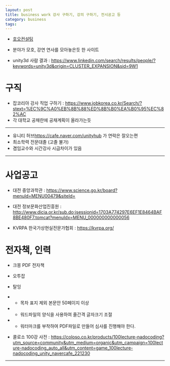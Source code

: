 ```yaml
---
layout: post
title: business work 강사 구하기, 강의 구하기, 전시공고 등
category: business
tags: 
---
```



* [호오컨설팅](https://www.hooh.kr/?gad_source=1&gclid=CjwKCAiA_tuuBhAUEiwAvxkgTnfcrRQ3BtfPeNUmydBqZ8uUqLCZ2sPdw2I_0opLV3oJq2TsGWZotBoCEcgQAvD_BwE#/)
* 분야가 모호, 강연 연사를 모아놓은듯 한 사이트

* unity3d 사람 결과 : https://www.linkedin.com/search/results/people/?keywords=unity3d&origin=CLUSTER_EXPANSION&sid=9W1

# 구직
* 잡코리아 강사 직업 구하기 : https://www.jobkorea.co.kr/Search/?stext=%EC%9C%A0%EB%8B%88%ED%8B%B0%EA%B0%95%EC%82%AC
* 각 대학교 공채란에 공채계획이 올라가는듯

---

* 유니티 허브<https://cafe.naver.com/unityhub> 가 연락은 잘오는편
* 최소학력 전문대졸 (고졸 불가)
* 겸임교수와 시간강사 시급차이가 있음

---

# 사업공고
* 대전 중앙과학관 : https://www.science.go.kr/board?menuId=MENU00479&siteId=
* 대전 정보문화산업진흥원 : http://www.dicia.or.kr/sub.do;jsessionid=1703A774297E6EF1E8464BAF8BE480F7.tomcat?menuIdx=MENU_000000000000056

* KVRPA 한국가상현실전문가협회 : https://kvrpa.org/

# 전자책, 인력
* 크몽 PDF 전자책
* 오투잡
* 탈잉
* * 목차 표지 제외 본문안 50페이지 이상
* * 워드파일의 양식을 사용하여 줄간격 글자크기 조절
* * 워터마크를 부착하여 PDF파일로 만들어 심사를 진행해야 한다.

* 콜로소 100강 사전 : https://coloso.co.kr/products/100lecture-nadocoding?utm_source=community&utm_medium=organic&utm_campaign=100lecture-nadocoding_auto_all&utm_content=game_100lecture-nadocoding_unity_navercafe_221230

---